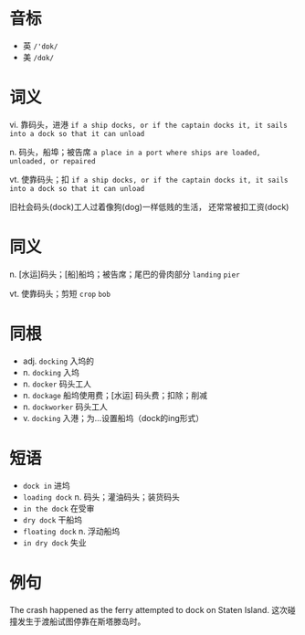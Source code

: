 # 音标

- 英 `/'dɒk/`
- 美 `/dɑk/`

# 词义

vi. 靠码头，进港
`if a ship docks, or if the captain docks it, it sails into a dock so that it can unload`

n. 码头，船埠；被告席
`a place in a port where ships are loaded, unloaded, or repaired`

vt. 使靠码头；扣
`if a ship docks, or if the captain docks it, it sails into a dock so that it can unload`



旧社会码头(dock)工人过着像狗(dog)一样低贱的生活， 还常常被扣工资(dock)

# 同义

n. [水运]码头；[船]船坞；被告席；尾巴的骨肉部分
`landing` `pier`

vt. 使靠码头；剪短
`crop` `bob`

# 同根

- adj. `docking` 入坞的
- n. `docking` 入坞
- n. `docker` 码头工人
- n. `dockage` 船坞使用费；[水运] 码头费；扣除；削减
- n. `dockworker` 码头工人
- v. `docking` 入港；为…设置船坞（dock的ing形式）

# 短语

- `dock in` 进坞
- `loading dock` n. 码头；灌油码头；装货码头
- `in the dock` 在受审
- `dry dock` 干船坞
- `floating dock` n. 浮动船坞
- `in dry dock` 失业

# 例句

The crash happened as the ferry attempted to dock on Staten Island.
这次碰撞发生于渡船试图停靠在斯塔滕岛时。


